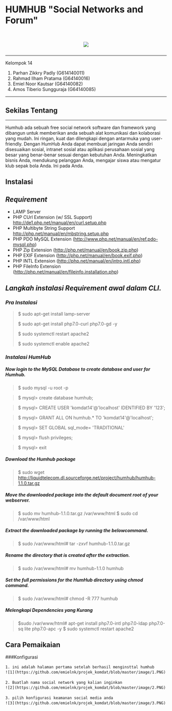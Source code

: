 HUMHUB "Social Networks and Forum"
===================

<h1 align="center"><img src="http://www.comneton.com/images/logos/logo-humhub.jpg"></h1>

----------
Kelompok 14

 1. Parhan Zikkry Padly (G614140011)
 2. Rahmad Ilham Pratama (G64140016)
 3. Emiel Noor Kautsar (G64140082)
 4. Amos Tiberio Sungguraja (G64140085)
 

-------------
## Sekilas Tentang
---
Humhub ada sebuah free social network software dan framework yang dibangun untuk memberikan anda sebuah alat komunikasi dan kolaborasi yang mudah. Ini ringan, kuat dan dilengkapi dengan antarmuka yang user-friendly. Dengan HumHub Anda dapat membuat jaringan Anda sendiri disesuaikan sosial, intranet sosial atau aplikasi perusahaan sosial yang besar yang benar-benar sesuai dengan kebutuhan Anda. Meningkatkan bisnis Anda, mendukung pelanggan Anda, mengajar siswa atau mengatur klub sepak bola Anda. Ini pada Anda.

Instalasi
---

## <i class="icon-pencil">Requirement</i>


 - LAMP Server 
 - PHP CUrl Extension (w/ SSL Support) http://de1.php.net/manual/en/curl.setup.php
 - PHP Multibyte String Support http://php.net/manual/en/mbstring.setup.php
 - PHP PDO MySQL Extension (http://www.php.net/manual/en/ref.pdo-mysql.php)
 - PHP Zip Extension (http://php.net/manual/en/book.zip.php)
 - PHP EXIF Extension (http://php.net/manual/en/book.exif.php)
 - PHP INTL Extension (http://php.net/manual/en/intro.intl.php)
 - PHP FileInfo Extension (http://php.net/manual/en/fileinfo.installation.php)

## <i class="icon-pencil">Langkah instalasi Requirement awal dalam CLI.</i>

### <i class="icon-pencil">Pra Instalasi</i>
> $ sudo apt-get install lamp-server
> 
> $ sudo apt-get install php7.0-curl php7.0-gd -y 
>
> $ sudo systemctl restart apache2
>
> $ sudo systemctl enable apache2 

### <i class="icon-pencil">Instalasi HumHub</i> 
	
##### Now login to the MySQL Database to create database and user for Humhub.
> $ sudo mysql -u root -p

> $ mysql> create database humhub;
	
> $ mysql> CREATE USER 'komdat14'@'localhost' IDENTIFIED BY '123';
	
> $ mysql> GRANT ALL ON humhub.* TO 'komdat14'@'localhost';
	
> $ mysql> SET GLOBAL sql_mode= 'TRADITIONAL'
	 
> $ mysql> flush privileges;
	 
> $ mysql> exit


##### Download the Humhub package
> $ sudo wget http://liquidtelecom.dl.sourceforge.net/project/humhub/humhub-1.1.0.tar.gz

##### Move the downloaded package into the default document root of your webserver.
> $ sudo mv humhub-1.1.0.tar.gz /var/www/html
> $ sudo cd /var/www/html 

##### Extract the downloaded package by running the belowcommand.
> $ sudo /var/www/html# tar -zxvf humhub-1.1.0.tar.gz

##### Rename the directory that is created after the extraction.
> $ sudo /var/www/html# mv humhub-1.1.0 humhub


##### Set the full permissions for the HumHub directory using chmod command.
> $ sudo /var/www/html# chmod -R 777 humhub 

##### <i class="icon-pencil">Melengkapi Dependencies yang Kurang</i> 
> $sudo /var/www/html# apt-get install php7.0-intl php7.0-ldap php7.0-sq
lite php7.0-apc -y
> $ sudo systemctl restart apache2 
	
## Cara Pemaikaian

###Konfigurasi

	1. ini adalah halaman pertama setelah berhasil menginsttal humhub
	![1](https://github.com/emielnk/projek_komdat/blob/master/image/1.PNG)
	
	2. Buatlah nama social network yang kalian inginkan
	![2](https://github.com/emielnk/projek_komdat/blob/master/image/2.PNG)
	
	3. pilih konfigurasi keamanan social media anda
	![3](https://github.com/emielnk/projek_komdat/blob/master/image/3.PNG)

